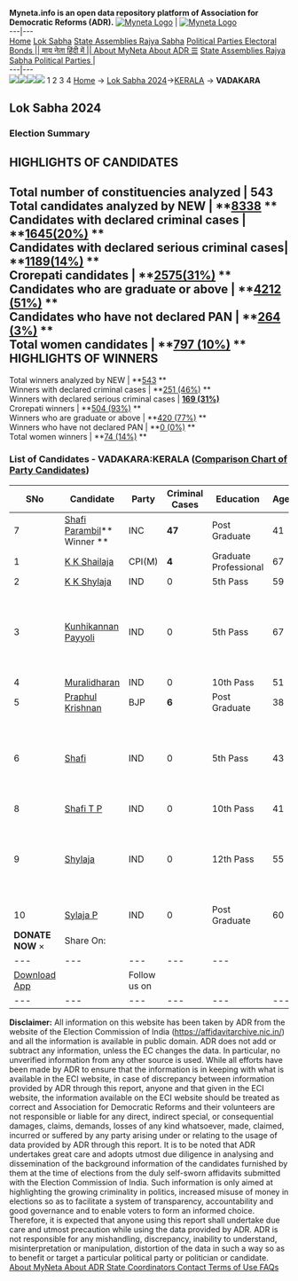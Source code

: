 **Myneta.info is an open data repository platform of Association for Democratic Reforms (ADR).**
[![Myneta Logo](https://www.myneta.info/lib/img/myneta-logo.png)](https://www.myneta.info/) | [![Myneta Logo](https://www.myneta.info/lib/img/adr-logo.png)](https://adrindia.org)  
---|---  
[Home](https://www.myneta.info/) [Lok Sabha](https://www.myneta.info/#ls "Lok Sabha") [ State Assemblies ](https://www.myneta.info/#sa "State Assemblies") [Rajya Sabha](https://www.myneta.info/#rs "Rajya Sabha") [Political Parties ](https://www.myneta.info/party "Political Parties") [ Electoral Bonds ](https://www.myneta.info/electoral_bonds "Electoral Bonds") [ || माय नेता हिंदी में || ](https://translate.google.co.in/translate?prev=hp&hl=en&js=y&u=www.myneta.info&sl=en&tl=hi&history_state0=) [ About MyNeta ](https://adrindia.org/content/about-myneta) [ About ADR ](https://adrindia.org/about-adr/who-we-are) [☰](javascript:void\(0\))
[ State Assemblies ](https://www.myneta.info/#sa "State Assemblies") [ Rajya Sabha ](https://www.myneta.info/#rs "Rajya Sabha") [ Political Parties ](https://www.myneta.info/party "Political Parties")
|   
---|---  
![](https://www.myneta.info/lib/img/banner/banner-1.png)![](https://www.myneta.info/lib/img/banner/banner-2.png)![](https://www.myneta.info/lib/img/banner/banner-3.png)![](https://www.myneta.info/lib/img/banner/banner-4.png)
1  2  3  4 
[Home](https://www.myneta.info/) → [Lok Sabha 2024](https://www.myneta.info/LokSabha2024/)→[KERALA](https://www.myneta.info/LokSabha2024/index.php?action=show_constituencies&state_id=17) → **VADAKARA**
### 
## Lok Sabha 2024
###  Election Summary 
HIGHLIGHTS OF CANDIDATES  
---  
Total number of constituencies analyzed |  543   
Total candidates analyzed by NEW | **[8338](https://www.myneta.info/LokSabha2024/index.php?action=summary&subAction=candidates_analyzed&sort=candidate#summary) **  
Candidates with declared criminal cases | **[1645(20%)](https://www.myneta.info/LokSabha2024/index.php?action=summary&subAction=crime&sort=candidate#summary) **  
Candidates with declared serious criminal cases| **[1189(14%)](https://www.myneta.info/LokSabha2024/index.php?action=summary&subAction=serious_crime&sort=candidate#summary) **  
Crorepati candidates | **[2575(31%)](https://www.myneta.info/LokSabha2024/index.php?action=summary&subAction=crorepati&sort=candidate#summary) **  
Candidates who are graduate or above | **[4212 (51%)](https://www.myneta.info/LokSabha2024/index.php?action=summary&subAction=education&sort=candidate#summary) **  
Candidates who have not declared PAN | **[264 (3%)](https://www.myneta.info/LokSabha2024/index.php?action=summary&subAction=without_pan&sort=candidate#summary) **  
Total women candidates | **[797 (10%)](https://www.myneta.info/LokSabha2024/index.php?action=summary&subAction=women_candidate&sort=candidate#summary) **  
HIGHLIGHTS OF WINNERS  
---  
Total winners analyzed by NEW | **[543](https://www.myneta.info/LokSabha2024/index.php?action=summary&subAction=winner_analyzed&sort=candidate#summary) **  
Winners with declared criminal cases | **[251 (46%)](https://www.myneta.info/LokSabha2024/index.php?action=summary&subAction=winner_crime&sort=candidate#summary) **  
Winners with declared serious criminal cases | **[169 (31%)](https://www.myneta.info/LokSabha2024/index.php?action=summary&subAction=winner_serious_crime&sort=candidate#summary)**  
Crorepati winners | **[504 (93%)](https://www.myneta.info/LokSabha2024/index.php?action=summary&subAction=winner_crorepati&sort=candidate#summary) **  
Winners who are graduate or above | **[420 (77%)](https://www.myneta.info/LokSabha2024/index.php?action=summary&subAction=winner_education&sort=candidate#summary) **  
Winners who have not declared PAN | **[0 (0%)](https://www.myneta.info/LokSabha2024/index.php?action=summary&subAction=winner_without_pan&sort=candidate#summary) **  
Total women winners | **[74 (14%)](https://www.myneta.info/LokSabha2024/index.php?action=summary&subAction=winner_women&sort=candidate#summary) **  
### List of Candidates - VADAKARA:KERALA ([Comparison Chart of Party Candidates](https://www.myneta.info/LokSabha2024/comparisonchart.php?constituency_id=207))
SNo | Candidate| Party| Criminal Cases| Education| Age| Total Assets| Liabilities  
---|---|---|---|---|---|---|---  
7  | [Shafi Parambil](https://www.myneta.info/LokSabha2024/candidate.php?candidate_id=3121)** Winner ** | INC | **47** | Post Graduate| 41 | Rs 99,34,524 ~ 99 Lacs+ | Rs 15,00,000 ~ 15 Lacs+  
1  | [K K Shailaja](https://www.myneta.info/LokSabha2024/candidate.php?candidate_id=2322) | CPI(M) | **4** | Graduate Professional| 67 | Rs 1,57,28,421 ~ 1 Crore+ | Rs 4,35,800 ~ 4 Lacs+  
2  | [K K Shylaja](https://www.myneta.info/LokSabha2024/candidate.php?candidate_id=3119) | IND | 0 | 5th Pass| 59 | Rs 7,51,500 ~ 7 Lacs+ | Rs 0 ~   
3  | [Kunhikannan Payyoli](https://www.myneta.info/LokSabha2024/candidate.php?candidate_id=2144) | IND | 0 | 5th Pass| 67 | ![](https://myneta.info/image_v2.php?myneta_folder=LokSabha2024&candidate_id=2144&col=ta) | ![](https://myneta.info/image_v2.php?myneta_folder=LokSabha2024&candidate_id=2144&col=lia)  
4  | [Muralidharan](https://www.myneta.info/LokSabha2024/candidate.php?candidate_id=3123) | IND | 0 | 10th Pass| 51 | Rs 21,82,257 ~ 21 Lacs+ | Rs 50,000 ~ 50 Thou+  
5  | [Praphul Krishnan](https://www.myneta.info/LokSabha2024/candidate.php?candidate_id=2321) | BJP | **6** | Post Graduate| 38 | Rs 1,19,58,716 ~ 1 Crore+ | Rs 27,10,110 ~ 27 Lacs+  
6  | [Shafi](https://www.myneta.info/LokSabha2024/candidate.php?candidate_id=3122) | IND | 0 | 5th Pass| 43 | ![](https://myneta.info/image_v2.php?myneta_folder=LokSabha2024&candidate_id=3122&col=ta) | ![](https://myneta.info/image_v2.php?myneta_folder=LokSabha2024&candidate_id=3122&col=lia)  
8  | [Shafi T P](https://www.myneta.info/LokSabha2024/candidate.php?candidate_id=3124) | IND | 0 | 10th Pass| 41 | Rs 33,55,206 ~ 33 Lacs+ | Rs 0 ~   
9  | [Shylaja](https://www.myneta.info/LokSabha2024/candidate.php?candidate_id=3120) | IND | 0 | 12th Pass| 55 | ![](https://myneta.info/image_v2.php?myneta_folder=LokSabha2024&candidate_id=3120&col=ta) | ![](https://myneta.info/image_v2.php?myneta_folder=LokSabha2024&candidate_id=3120&col=lia)  
10  | [Sylaja P](https://www.myneta.info/LokSabha2024/candidate.php?candidate_id=3118) | IND | 0 | Post Graduate| 60 | Rs 45,44,000 ~ 45 Lacs+ | Rs 0 ~   
|  **DONATE NOW** × |  Share On:  | [](https://api.whatsapp.com/send?text=https%3A%2F%2Fmyneta.info%2Fpunjab2022%2Findex.php%3Faction%3Dshow_constituencies%26state_id%3D19) | [](https://www.facebook.com/sharer/sharer.php?u=https%3A%2F%2Fmyneta.info%2Fpunjab2022%2Findex.php%3Faction%3Dshow_constituencies%26state_id%3D19) | [](https://twitter.com/share?url=https%3A%2F%2Fmyneta.info%2Fpunjab2022%2Findex.php%3Faction%3Dshow_constituencies%26state_id%3D19)  
---|---|---|---|---  
| [ Download App ](https://play.google.com/store/apps/details?id=com.webrosoft.myneta1&pcampaignid=pcampaignidMKT-Other-global-all-co-prtnr-py-PartBadge-Mar2515-1) | [](https://play.google.com/store/apps/details?id=com.webrosoft.myneta1&pcampaignid=pcampaignidMKT-Other-global-all-co-prtnr-py-PartBadge-Mar2515-1) |  Follow us on  | [](https://www.facebook.com/adrindia.org/) | [](https://twitter.com/adrspeaks) | [](https://groups.google.com/g/national-election-watch?hl=en&pli=1) | [](https://www.instagram.com/adrspeaks/) | [](https://www.youtube.com/user/adrspeaks) | [](https://sharechat.com/profile/adrspeaks)  
---|---|---|---|---|---|---|---|---  
**Disclaimer:** All information on this website has been taken by ADR from the website of the Election Commission of India (https://affidavitarchive.nic.in/) and all the information is available in public domain. ADR does not add or subtract any information, unless the EC changes the data. In particular, no unverified information from any other source is used. While all efforts have been made by ADR to ensure that the information is in keeping with what is available in the ECI website, in case of discrepancy between information provided by ADR through this report, anyone and that given in the ECI website, the information available on the ECI website should be treated as correct and Association for Democratic Reforms and their volunteers are not responsible or liable for any direct, indirect special, or consequential damages, claims, demands, losses of any kind whatsoever, made, claimed, incurred or suffered by any party arising under or relating to the usage of data provided by ADR through this report. It is to be noted that ADR undertakes great care and adopts utmost due diligence in analysing and dissemination of the background information of the candidates furnished by them at the time of elections from the duly self-sworn affidavits submitted with the Election Commission of India. Such information is only aimed at highlighting the growing criminality in politics, increased misuse of money in elections so as to facilitate a system of transparency, accountability and good governance and to enable voters to form an informed choice. Therefore, it is expected that anyone using this report shall undertake due care and utmost precaution while using the data provided by ADR. ADR is not responsible for any mishandling, discrepancy, inability to understand, misinterpretation or manipulation, distortion of the data in such a way so as to benefit or target a particular political party or politician or candidate. 
[ About MyNeta ](https://adrindia.org/content/about-myneta) [ About ADR ](https://adrindia.org/about-adr/who-we-are) [ State Coordinators ](https://adrindia.org/about-adr/state-coordinators) [ Contact ](https://adrindia.org/contact-us) [ Terms of Use ](https://adrindia.org/content/adr-terms-use) [ FAQs ](https://adrindia.org/content/faqs)
